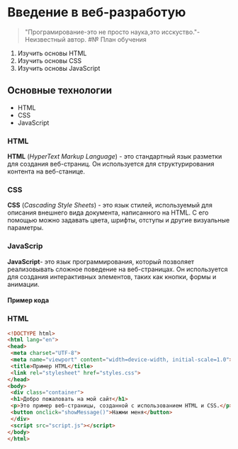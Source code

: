 # Введение в веб-разработую #
>"Програмирование-это не просто наука,это исскуство."-Неизвестный автор.
#№ План обучения
1. Изучить основы HTML  
2. Изучить основы CSS  
3. Изучить основы JavaScript  
## Основные технологии ##
- HTML
- CSS
- JavaScript
### HTML
**HTML** (*HyperText Markup Language*) - это стандартный язык разметки для создания веб-страниц. Он используется для структурирования контента на веб-станице.
### CSS
**CSS** (*Cascading Style Sheets*) - это язык стилей, используемый для описания внешнего 
вида документа, написанного на HTML. С его помощью можно задавать цвета, шрифты, 
отступы и другие визуальные параметры.
### JavaScrip  
**JavaScript**- это язык программирования, который позволяет реализовывать сложное 
поведение на веб-страницах. Он используется для создания интерактивных элементов, 
таких как кнопки, формы и анимации.  
#### Пример кода
### HTML    
```HTML
<!DOCTYPE html>
<html lang="en">
<head>
 <meta charset="UTF-8">
 <meta name="viewport" content="width=device-width, initial-scale=1.0">
 <title>Пример HTML</title>
 <link rel="stylesheet" href="styles.css">
</head>
<body>
 <div class="container">
 <h1>Добро пожаловать на мой сайт</h1>
 <p>Это пример веб-страницы, созданной с использованием HTML и CSS.</p>
 <button onclick="showMessage()">Нажми меня</button>
 </div>
 <script src="script.js"></script>
</body>
</html>
```
